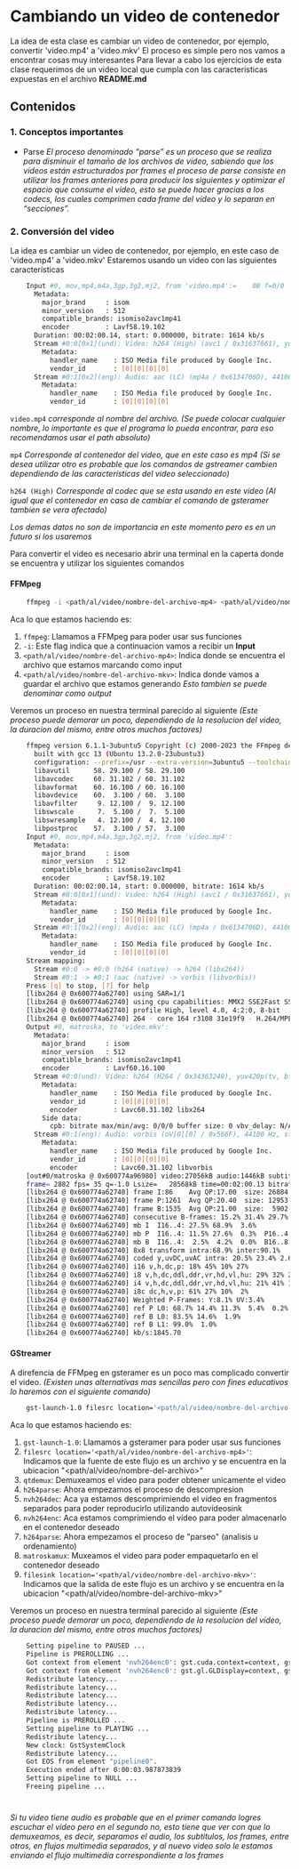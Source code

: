 # Cambiando un video de contenedor
La idea de esta clase es cambiar un video de contenedor, por ejemplo, convertir 'video.mp4' a 'video.mkv'
El proceso es simple pero nos vamos a encontrar cosas muy interesantes
Para llevar a cabo los ejercicios de esta clase requerimos de un video local que cumpla con las caracteristicas expuestas en el archivo **README.md**


## Contenidos

### 1. Conceptos importantes

- Parse
    *El proceso denominado “parse” es un proceso que se realiza para disminuir el tamaño de los archivos de video, sabiendo que los videos están estructurados por frames el proceso de parse consiste en utilizar los frames anteriores para producir los siguientes y optimizar el espacio  que consume el video, esto se puede hacer gracias a los codecs, los cuales comprimen cada frame del video y lo separan en “secciones”.*



### 2. Conversión del video

La idea es cambiar un video de contenedor, por ejemplo, en este caso de 'video.mp4' a 'video.mkv'
Estaremos usando un video con las siguientes características

``` bash
    Input #0, mov,mp4,m4a,3gp,3g2,mj2, from 'video.mp4':=    0B f=0/0   
      Metadata:
        major_brand     : isom
        minor_version   : 512
        compatible_brands: isomiso2avc1mp41
        encoder         : Lavf58.19.102
      Duration: 00:02:00.14, start: 0.000000, bitrate: 1614 kb/s
      Stream #0:0[0x1](und): Video: h264 (High) (avc1 / 0x31637661), yuv420p(tv, bt709, progressive), 1920x800 [SAR 1:1 DAR 12:5], 1480 kb/s, 24 fps, 24 tbr, 12288 tbn (default)
        Metadata:
          handler_name    : ISO Media file produced by Google Inc.
          vendor_id       : [0][0][0][0]
      Stream #0:1[0x2](eng): Audio: aac (LC) (mp4a / 0x6134706D), 44100 Hz, stereo, fltp, 127 kb/s (default)
        Metadata:
          handler_name    : ISO Media file produced by Google Inc.
          vendor_id       : [0][0][0][0]
```

`video.mp4` *corresponde al nombre del archivo. (Se puede colocar cualquier nombre, lo importante es que el programa lo pueda encontrar, para eso recomendamos usar el path absoluto)*

`mp4` *Corresponde al contenedor del video, que en este caso es mp4 (Si se desea utilizar otro es probable que los comandos de gstreamer cambien dependiendo de las características del video seleccionado)*

`h264 (High)` *Corresponde al codec que se esta usando en este video (Al igual que el contenedor en caso de cambiar el comando de gsteramer tambien se vera afectado)*

*Los demas datos no son de importancia en este momento pero es en un futuro si los usaremos*

Para convertir el video es necesario abrir una terminal en la caperta donde se encuentra y utilizar los siguientes comandos

#### FFMpeg

``` bash
    ffmpeg -i <path/al/video/nombre-del-archivo-mp4> <path/al/video/nombre-del-archivo-mkv>
```

Aca lo que estamos haciendo es:
1. `ffmpeg`: Llamamos a FFMpeg para poder usar sus funciones
2. `-i`: Este flag indica que a continuacion vamos a recibir un **Input**
3. `<path/al/video/nombre-del-archivo-mp4>`: Indica donde se encuentra el archivo que estamos marcando como input
4. `<path/al/video/nombre-del-archivo-mkv>`: Indica donde vamos a guardar el archivo que estamos generando *Esto tambien se puede denominar como output*

Veremos un proceso en nuestra terminal parecido al siguiente *(Este proceso puede demorar un poco, dependiendo de la resolucion del video, la duracion del mismo, entre otros muchos factores)*

```bash
    ffmpeg version 6.1.1-3ubuntu5 Copyright (c) 2000-2023 the FFmpeg developers
      built with gcc 13 (Ubuntu 13.2.0-23ubuntu3)
      configuration: --prefix=/usr --extra-version=3ubuntu5 --toolchain=hardened --libdir=/usr/lib/x86_64-linux-gnu --incdir=/usr/include/x86_64-linux-gnu --arch=amd64 --enable-gpl --disable-stripping --disable-omx --enable-gnutls --enable-libaom --enable-libass --enable-libbs2b --enable-libcaca --enable-libcdio --enable-libcodec2 --enable-libdav1d --enable-libflite --enable-libfontconfig --enable-libfreetype --enable-libfribidi --enable-libglslang --enable-libgme --enable-libgsm --enable-libharfbuzz --enable-libmp3lame --enable-libmysofa --enable-libopenjpeg --enable-libopenmpt --enable-libopus --enable-librubberband --enable-libshine --enable-libsnappy --enable-libsoxr --enable-libspeex --enable-libtheora --enable-libtwolame --enable-libvidstab --enable-libvorbis --enable-libvpx --enable-libwebp --enable-libx265 --enable-libxml2 --enable-libxvid --enable-libzimg --enable-openal --enable-opencl --enable-opengl --disable-sndio --enable-libvpl --disable-libmfx --enable-libdc1394 --enable-libdrm --enable-libiec61883 --enable-chromaprint --enable-frei0r --enable-ladspa --enable-libbluray --enable-libjack --enable-libpulse --enable-librabbitmq --enable-librist --enable-libsrt --enable-libssh --enable-libsvtav1 --enable-libx264 --enable-libzmq --enable-libzvbi --enable-lv2 --enable-sdl2 --enable-libplacebo --enable-librav1e --enable-pocketsphinx --enable-librsvg --enable-libjxl --enable-shared
      libavutil      58. 29.100 / 58. 29.100
      libavcodec     60. 31.102 / 60. 31.102
      libavformat    60. 16.100 / 60. 16.100
      libavdevice    60.  3.100 / 60.  3.100
      libavfilter     9. 12.100 /  9. 12.100
      libswscale      7.  5.100 /  7.  5.100
      libswresample   4. 12.100 /  4. 12.100
      libpostproc    57.  3.100 / 57.  3.100
    Input #0, mov,mp4,m4a,3gp,3g2,mj2, from 'video.mp4':
      Metadata:
        major_brand     : isom
        minor_version   : 512
        compatible_brands: isomiso2avc1mp41
        encoder         : Lavf58.19.102
      Duration: 00:02:00.14, start: 0.000000, bitrate: 1614 kb/s
      Stream #0:0[0x1](und): Video: h264 (High) (avc1 / 0x31637661), yuv420p(tv, bt709, progressive), 1920x800 [SAR 1:1 DAR 12:5], 1480 kb/s, 24 fps, 24 tbr, 12288 tbn (default)
        Metadata:
          handler_name    : ISO Media file produced by Google Inc.
          vendor_id       : [0][0][0][0]
      Stream #0:1[0x2](eng): Audio: aac (LC) (mp4a / 0x6134706D), 44100 Hz, stereo, fltp, 127 kb/s (default)
        Metadata:
          handler_name    : ISO Media file produced by Google Inc.
          vendor_id       : [0][0][0][0]
    Stream mapping:
      Stream #0:0 -> #0:0 (h264 (native) -> h264 (libx264))
      Stream #0:1 -> #0:1 (aac (native) -> vorbis (libvorbis))
    Press [q] to stop, [?] for help
    [libx264 @ 0x600774a62740] using SAR=1/1
    [libx264 @ 0x600774a62740] using cpu capabilities: MMX2 SSE2Fast SSSE3 SSE4.2 AVX FMA3 BMI2 AVX2
    [libx264 @ 0x600774a62740] profile High, level 4.0, 4:2:0, 8-bit
    [libx264 @ 0x600774a62740] 264 - core 164 r3108 31e19f9 - H.264/MPEG-4 AVC codec - Copyleft 2003-2023 - http://www.videolan.org/x264.html - options: cabac=1 ref=3 deblock=1:0:0 analyse=0x3:0x113 me=hex subme=7 psy=1 psy_rd=1.00:0.00 mixed_ref=1 me_range=16 chroma_me=1 trellis=1 8x8dct=1 cqm=0 deadzone=21,11 fast_pskip=1 chroma_qp_offset=-2 threads=12 lookahead_threads=2 sliced_threads=0 nr=0 decimate=1 interlaced=0 bluray_compat=0 constrained_intra=0 bframes=3 b_pyramid=2 b_adapt=1 b_bias=0 direct=1 weightb=1 open_gop=0 weightp=2 keyint=250 keyint_min=24 scenecut=40 intra_refresh=0 rc_lookahead=40 rc=crf mbtree=1 crf=23.0 qcomp=0.60 qpmin=0 qpmax=69 qpstep=4 ip_ratio=1.40 aq=1:1.00
    Output #0, matroska, to 'video.mkv':
      Metadata:
        major_brand     : isom
        minor_version   : 512
        compatible_brands: isomiso2avc1mp41
        encoder         : Lavf60.16.100
      Stream #0:0(und): Video: h264 (H264 / 0x34363248), yuv420p(tv, bt709, progressive), 1920x800 [SAR 1:1 DAR 12:5], q=2-31, 24 fps, 1k tbn (default)
        Metadata:
          handler_name    : ISO Media file produced by Google Inc.
          vendor_id       : [0][0][0][0]
          encoder         : Lavc60.31.102 libx264
        Side data:
          cpb: bitrate max/min/avg: 0/0/0 buffer size: 0 vbv_delay: N/A
      Stream #0:1(eng): Audio: vorbis (oV[0][0] / 0x566F), 44100 Hz, stereo, fltp (default)
        Metadata:
          handler_name    : ISO Media file produced by Google Inc.
          vendor_id       : [0][0][0][0]
          encoder         : Lavc60.31.102 libvorbis
    [out#0/matroska @ 0x600774a96980] video:27056kB audio:1446kB subtitle:0kB other streams:0kB global headers:4kB muxing overhead: 0.231403%
    frame= 2882 fps= 35 q=-1.0 Lsize=   28568kB time=00:02:00.13 bitrate=1948.0kbits/s speed=1.47x    
    [libx264 @ 0x600774a62740] frame I:86    Avg QP:17.00  size: 26884
    [libx264 @ 0x600774a62740] frame P:1261  Avg QP:20.40  size: 12953
    [libx264 @ 0x600774a62740] frame B:1535  Avg QP:21.00  size:  5902
    [libx264 @ 0x600774a62740] consecutive B-frames: 15.2% 31.4% 29.7% 23.7%
    [libx264 @ 0x600774a62740] mb I  I16..4: 27.5% 68.9%  3.6%
    [libx264 @ 0x600774a62740] mb P  I16..4: 11.5% 27.6%  0.3%  P16..4: 24.1%  5.1%  1.1%  0.0%  0.0%    skip:30.3%
    [libx264 @ 0x600774a62740] mb B  I16..4:  2.5%  4.2%  0.0%  B16..8: 29.7%  3.0%  0.2%  direct: 1.4%  skip:59.0%  L0:44.9% L1:51.9% BI: 3.1%
    [libx264 @ 0x600774a62740] 8x8 transform intra:68.9% inter:90.1%
    [libx264 @ 0x600774a62740] coded y,uvDC,uvAC intra: 20.5% 23.4% 2.6% inter: 5.6% 6.3% 0.2%
    [libx264 @ 0x600774a62740] i16 v,h,dc,p: 18% 45% 10% 27%
    [libx264 @ 0x600774a62740] i8 v,h,dc,ddl,ddr,vr,hd,vl,hu: 29% 32% 26%  2%  2%  2%  4%  1%  3%
    [libx264 @ 0x600774a62740] i4 v,h,dc,ddl,ddr,vr,hd,vl,hu: 21% 41% 13%  3%  5%  4%  6%  3%  4%
    [libx264 @ 0x600774a62740] i8c dc,h,v,p: 61% 27% 10%  2%
    [libx264 @ 0x600774a62740] Weighted P-Frames: Y:8.1% UV:3.4%
    [libx264 @ 0x600774a62740] ref P L0: 68.7% 14.4% 11.3%  5.4%  0.2%
    [libx264 @ 0x600774a62740] ref B L0: 83.5% 14.6%  1.9%
    [libx264 @ 0x600774a62740] ref B L1: 99.0%  1.0%
    [libx264 @ 0x600774a62740] kb/s:1845.70
```
    
#### GStreamer

A direfencia de FFMpeg en gsteramer es un poco mas complicado convertir el video. *(Existen unas alternativas mas sencillas pero con fines educativos lo haremos con el siguiente comando)*

```bash
    gst-launch-1.0 filesrc location='<path/al/video/nombre-del-archivo-mp4>' ! qtdemux ! h264parse ! nvh264dec ! nvh264enc ! h264parse ! matroskamux ! filesink location='<path/al/video/nombre-del-archivo-mkv>'
```

Aca lo que estamos haciendo es:

1. `gst-launch-1.0`: Llamamos a gsteramer para poder usar sus funciones
2. `filesrc location='<path/al/video/nombre-del-archivo-mp4>'`: Indicamos que la fuente de este flujo es un archivo y se encuentra en la ubicacion "<path/al/video/nombre-del-archivo>"
3. `qtdemux`: Demuxeamos el video para poder obtener unicamente el video
4. `h264parse`: Ahora empezamos el proceso de descompresion
5. `nvh264dec`: Aca ya estamos descomprimiendo el video en fragmentos separados para poder reproducirlo utilizando autovideosink
5. `nvh264enc`: Aca estamos comprimiendo el video para poder almacenarlo en el contenedor deseado
7. `h264parse`: Ahora empezamos el proceso de "parseo" (analisis u ordenamiento)
8. `matroskamux`: Muxeamos el video para poder empaquetarlo en el contenedor deseado
9. `filesink location='<path/al/video/nombre-del-archivo-mkv>'`: Indicamos que la salida de este flujo es un archivo y se encuentra en la ubicacion "<path/al/video/nombre-del-archivo-mkv>"

Veremos un proceso en nuestra terminal parecido al siguiente *(Este proceso puede demorar un poco, dependiendo de la resolucion del video, la duracion del mismo, entre otros muchos factores)*


```bash
    Setting pipeline to PAUSED ...
    Pipeline is PREROLLING ...
    Got context from element 'nvh264enc0': gst.cuda.context=context, gst.cuda.context=(GstCudaContext)"\(GstCudaContext\)\ cudacontext1", cuda-device-id=(uint)0;
    Got context from element 'nvh264enc0': gst.gl.GLDisplay=context, gst.gl.GLDisplay=(GstGLDisplay)"\(GstGLDisplayX11\)\ gldisplayx11-0";
    Redistribute latency...
    Redistribute latency...
    Redistribute latency...
    Redistribute latency...
    Redistribute latency...
    Pipeline is PREROLLED ...
    Setting pipeline to PLAYING ...
    Redistribute latency...
    New clock: GstSystemClock
    Redistribute latency...
    Got EOS from element "pipeline0".
    Execution ended after 0:00:03.987873839
    Setting pipeline to NULL ...
    Freeing pipeline ...
```

#

*Si tu video tiene audio es probable que en el primer comando logres escuchar el video pero en el segundo no, esto tiene que ver con que lo demuxeamos, es decir, separamos el audio, los subtitulos, los frames, entre otros, en flujos multimedia separados, y al nuevo video solo le estamos enviando el flujo multimedia correspondiente a los frames*
